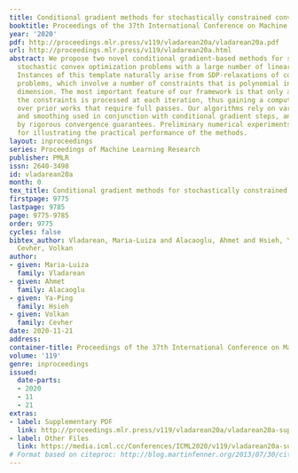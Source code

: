 ```yaml
---
title: Conditional gradient methods for stochastically constrained convex minimization
booktitle: Proceedings of the 37th International Conference on Machine Learning
year: '2020'
pdf: http://proceedings.mlr.press/v119/vladarean20a/vladarean20a.pdf
url: http://proceedings.mlr.press/v119/vladarean20a.html
abstract: We propose two novel conditional gradient-based methods for solving structured
  stochastic convex optimization problems with a large number of linear constraints.
  Instances of this template naturally arise from SDP-relaxations of combinatorial
  problems, which involve a number of constraints that is polynomial in the problem
  dimension. The most important feature of our framework is that only a subset of
  the constraints is processed at each iteration, thus gaining a computational advantage
  over prior works that require full passes. Our algorithms rely on variance reduction
  and smoothing used in conjunction with conditional gradient steps, and are accompanied
  by rigorous convergence guarantees. Preliminary numerical experiments are provided
  for illustrating the practical performance of the methods.
layout: inproceedings
series: Proceedings of Machine Learning Research
publisher: PMLR
issn: 2640-3498
id: vladarean20a
month: 0
tex_title: Conditional gradient methods for stochastically constrained convex minimization
firstpage: 9775
lastpage: 9785
page: 9775-9785
order: 9775
cycles: false
bibtex_author: Vladarean, Maria-Luiza and Alacaoglu, Ahmet and Hsieh, Ya-Ping and
  Cevher, Volkan
author:
- given: Maria-Luiza
  family: Vladarean
- given: Ahmet
  family: Alacaoglu
- given: Ya-Ping
  family: Hsieh
- given: Volkan
  family: Cevher
date: 2020-11-21
address: 
container-title: Proceedings of the 37th International Conference on Machine Learning
volume: '119'
genre: inproceedings
issued:
  date-parts:
  - 2020
  - 11
  - 21
extras:
- label: Supplementary PDF
  link: http://proceedings.mlr.press/v119/vladarean20a/vladarean20a-supp.pdf
- label: Other Files
  link: https://media.icml.cc/Conferences/ICML2020/v119/vladarean20a-supp.zip
# Format based on citeproc: http://blog.martinfenner.org/2013/07/30/citeproc-yaml-for-bibliographies/
---
```

